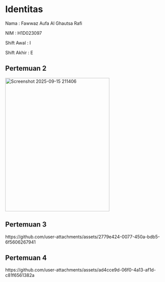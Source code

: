<h1>Identitas</h1>
<p>Nama : Fawwaz Aufa Al Ghautsa Rafi</p>
<p>NIM : H1D023097</p>
<p>Shift Awal : I</p>
<p>Shift Akhir : E</p>
<h2>Pertemuan 2</h2>
<img width="331" height="423" alt="Screenshot 2025-09-15 211406" src="https://github.com/user-attachments/assets/86cc9e3c-2654-4e14-be90-83c3fcffec84" />
<h2>Pertemuan 3</h2>
https://github.com/user-attachments/assets/2779e424-0077-450a-bdb5-6f5606267941
<h2>Pertemuan 4</h2>
https://github.com/user-attachments/assets/ad4cce9d-06f0-4a13-af1d-c81f6561382a

